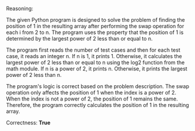 Reasoning:

The given Python program is designed to solve the problem of finding the position of 1 in the resulting array after performing the swap operation for each i from 2 to n. The program uses the property that the position of 1 is determined by the largest power of 2 less than or equal to n.

The program first reads the number of test cases and then for each test case, it reads an integer n. If n is 1, it prints 1. Otherwise, it calculates the largest power of 2 less than or equal to n using the log2 function from the math module. If n is a power of 2, it prints n. Otherwise, it prints the largest power of 2 less than n.

The program's logic is correct based on the problem description. The swap operation only affects the position of 1 when the index is a power of 2. When the index is not a power of 2, the position of 1 remains the same. Therefore, the program correctly calculates the position of 1 in the resulting array.

Correctness: **True**